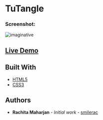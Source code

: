 # TuTangle


### Screenshot:

![imaginative](https://user-images.githubusercontent.com/28466502/116635265-09c7e200-a97e-11eb-8856-5b7d36055be5.png)





## [Live Demo](https://smilerac.github.io/Imaginative/)

## Built With

* [HTML5](https://devdocs.io/html/)
* [CSS3](https://devdocs.io/css/)



## Authors

* **Rachita Maharjan** - *Initial work* - [smilerac](https://github.com/smilerac)

